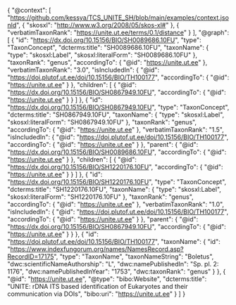 {
  "@context": [
    "https://github.com/kessya/TCS_UNITE_SH/blob/main/examples/context.jsonld",
    {
      "skosxl": "http://www.w3.org/2008/05/skos-xl#"
    },
    {
      "verbatimTaxonRank": "https://unite.ut.ee/terms/0.1/distance"
    }
  ],
  "@graph": [
       {
      "id": "https://dx.doi.org/10.15156/BIO/SH0089686.10FU",
      "type": "TaxonConcept",
      "dcterms:title": "SH0089686.10FU",
      "taxonName": {
        "type": "skosxl:Label",
        "skosxl:literalForm": "SH0089686.10FU"
      },
      "taxonRank": "genus",
      "accordingTo": {
        "@id": "https://unite.ut.ee"
      },
      "verbatimTaxonRank": "3.0",
      "isIncludedIn": {
        "@id": "https://doi.plutof.ut.ee/doi/10.15156/BIO/TH100177",
        "accordingTo": {
          "@id": "https://unite.ut.ee"
        }
      },
      "children": [
        {
          "@id": "https://dx.doi.org/10.15156/BIO/SH0867949.10FU",
          "accordingTo": {
            "@id": "https://unite.ut.ee"
          }
        }
      ]
    },
    {
      "id": "https://dx.doi.org/10.15156/BIO/SH0867949.10FU",
      "type": "TaxonConcept",
      "dcterms:title": "SH0867949.10FU",
      "taxonName": {
        "type": "skosxl:Label",
        "skosxl:literalForm": "SH0867949.10FU"
      },
      "taxonRank": "genus",
      "accordingTo": {
        "@id": "https://unite.ut.ee"
      },
      "verbatimTaxonRank": "1.5",
      "isIncludedIn": {
        "@id": "https://doi.plutof.ut.ee/doi/10.15156/BIO/TH100177",
        "accordingTo": {
          "@id": "https://unite.ut.ee"
        }
      },
      "parent": {
        "@id": "https://dx.doi.org/10.15156/BIO/SH0089686.10FU",
        "accordingTo": {
          "@id": "https://unite.ut.ee"
        }
      },
      "children": [
        {
          "@id": "https://dx.doi.org/10.15156/BIO/SH1220176.10FU",
          "accordingTo": {
            "@id": "https://unite.ut.ee"
          }
        }
      ]
    },
    {
      "id": "https://dx.doi.org/10.15156/BIO/SH1220176.10FU",
      "type": "TaxonConcept",
      "dcterms:title": "SH1220176.10FU",
      "taxonName": {
        "type": "skosxl:Label",
        "skosxl:literalForm": "SH1220176.10FU"
      },
      "taxonRank": "genus",
      "accordingTo": {
        "@id": "https://unite.ut.ee"
      },
      "verbatimTaxonRank": "1.0",
      "isIncludedIn": {
        "@id": "https://doi.plutof.ut.ee/doi/10.15156/BIO/TH100177",
        "accordingTo": {
          "@id": "https://unite.ut.ee"
        }
      },
      "parent": {
        "@id": "https://dx.doi.org/10.15156/BIO/SH0867949.10FU",
        "accordingTo": {
          "@id": "https://unite.ut.ee"
        }
      }
    },
    {
      "id": "https://doi.plutof.ut.ee/doi/10.15156/BIO/TH100177",
      "taxonName": {
        "id": "https://www.indexfungorum.org/names/NamesRecord.asp?RecordID=17175",
        "type": "TaxonName",
        "taxonNameString": "Boletus",
        "dwc:scientificNameAuthorship": "L",
        "dwc:namePublishedIn": "Sp. pl. 2: 1176",
        "dwc:namePublishedInYear": "1753",
        "dwc:taxonRank": "genus"
      }
    },
    {
      "@id": "https://unite.ut.ee",
      "@type": "bibo:Website",
      "dcterms:title": "UNITE: rDNA ITS based identification of Eukaryotes and their communication via DOIs",
      "bibo:uri": "https://unite.ut.ee"
    }
  ]
}
